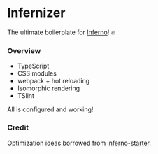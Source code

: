 # Infernizer

The ultimate boilerplate for [Inferno](https://infernojs.org/)! :fire:

### Overview

* TypeScript
* CSS modules
* webpack + hot reloading
* Isomorphic rendering
* TSlint

All is configured and working!

### Credit

Optimization ideas borrowed from [inferno-starter](https://github.com/lukeed/inferno-starter).
